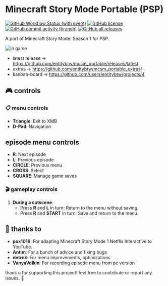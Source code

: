 # Minecraft Story Mode Portable (PSP)
[![GitHub Workflow Status (with event)](https://img.shields.io/github/actions/workflow/status/fastfetch-cli/fastfetch/ci.yml)](https://github.com/fastfetch-cli/fastfetch/actions)
[![GitHub license](https://img.shields.io/github/license/entitybtw/mcsm_portable)](https://github.com/entitybtw/mcsm_portable/License)
[![GitHub commit activity (branch)](https://img.shields.io/github/commit-activity/m/entitybtw/mcsm_portable)](https://github.com/entitybtw/mcsm_portable/commits) 
[![GitHub all releases](https://img.shields.io/github/downloads/entitybtw/mcsm_portable/total?logo=github)](https://github.com/entitybtw/mcsm_portable/releases)  

A port of Minecraft Story Mode: Season 1 for PSP.

![](https://i.imgur.com/H0DDJvQ.png "in game")

- latest release -> https://github.com/entitybtw/mcsm_portable/releases/latest
- extras -> https://github.com/entitybtw/mcsm_portable_extras/
- kanban-board -> https://github.com/users/entitybtw/projects/4

## 🎮 controls

### 📋 menu controls
- **Triangle**: Exit to XMB
- **D-Pad**: Navigation
## episode menu controls
- **R**: Next episode
- **L**: Previous episode
- **CIRCLE**: Previous menu
- **CROSS**: Select
- **SQUARE**: Manage game saves

### 🎬 gameplay controls
1. **During a cutscene**:
   - Press **R** and **L** in turn: Return to the menu without saving.
   - Press **R** and **START** in turn: Save and return to the menu.

## 👏 thanks to

- **pox1016**: For adapting Minecraft Story Mode 1 Netflix Interactive to YouTube.
- **Antim**: For a bunch of advice and fixing bugs
- **dntrnk**: For menu improvements, optimizations
- **VanyaVolkin**: For recording episode menu from pc version

thank u for supporting this project! feel free to contribute or report any issues. 🚀
